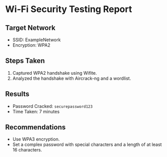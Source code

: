 # Wi-Fi Security Testing Report

## Target Network
- SSID: ExampleNetwork
- Encryption: WPA2

## Steps Taken
1. Captured WPA2 handshake using Wifite.
2. Analyzed the handshake with Aircrack-ng and a wordlist.

## Results
- Password Cracked: `securepassword123`
- Time Taken: 7 minutes

## Recommendations
- Use WPA3 encryption.
- Set a complex password with special characters and a length of at least 16 characters.
